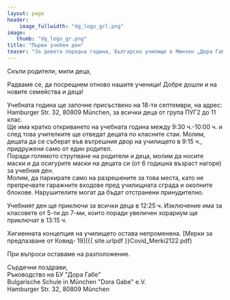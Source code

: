 ```yaml
---
layout: page
header:
    image_fullwidth: "dg_logo_grl.png"
image:
   thumb: "dg_logo_gr.png"
title: "Първи учебен ден"
teaser: "За девета поредна година, Българско училище в Мюнхен „Дора Габе“ ще отвори вратите си за Вас! "
---
```


Скъпи родители, мили деца,  
   
Радваме се, да посрещнем отново нашите ученици! Добре дошли и на новите семейства и деца!  
  
Учебната година ще започне присъствено на 18-ти септември, на адрес: Hamburger Str. 32, 80809 München, за всички деца от група ПУГ2 до 11 клас.   
Ще има кратко откриването на учебната година между 9:30 ч.-10:00 ч. и след това учителките ще отведат децата по класните стаи. Молим, децата да се съберат във вътрешния двор на училището в 9:15 ч., придружени само от един родител.  
Поради голямото струпване на родители и деца, молим да носите маски и да осигурите маски на децата си (от 6 годишна възраст нагоре) за учебния ден.  
Молим, да паркирате само на разрешените за това места, като не препречвате гаражните входове пред училищната сграда и околните блокове. Нарушителите могат да бъдат отстранени принудително.  
  
Учебният ден ще приключи за всички деца в 12:25 ч. Изключение има за класовете от 5-ти до 7-ми, които поради увеличен хорариум ще приключат в 13:15 ч.  
  
Хигиенната концепция на училището остава непроменена. [Мерки за предпазване от Ковид- 19]({{ site.urlpdf }}Covid_Merki2122.pdf)    
  
При въпроси оставаме на разположение.  
  
Сърдечни поздрави,  
Ръководство на БУ "Дора Габе"  
Bulgarische Schule in München "Dora Gabe" e.V.  
Hamburger Str. 32, 80809 München
